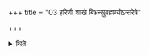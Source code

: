 +++
title = "03 हरिणी शाखे बिभ्रन्सुब्रह्मण्योऽन्तरेषे"

+++

<details><summary>थिते</summary>

हरिणी शाखे बिभ्रन्सुब्रह्मण्योऽन्तरेषे व सर्पति । पलाशशाखे शमीशाखे वा ३
</details>
